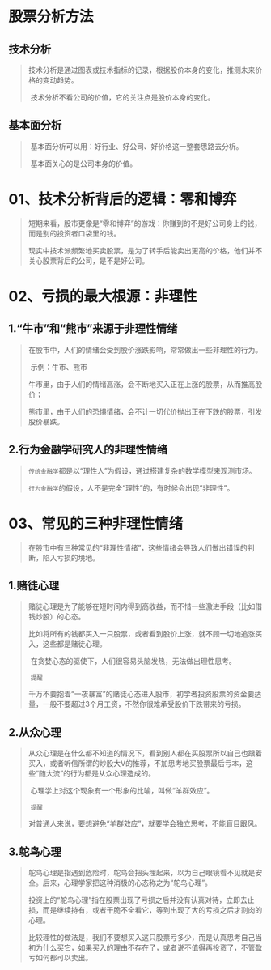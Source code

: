 # 股票分析方法

## 技术分析

>   ​		技术分析是通过图表或技术指标的记录，根据股价本身的变化，推测未来价格的变动趋势。
>
>   ​		技术分析不看公司的价值，它的关注点是股价本身的变化。

## 基本面分析

>   ​		基本面分析可以用：好行业、好公司、好价格这一整套思路去分析。
>
>   ​		基本面关心的是公司本身的价值。

# 01、技术分析背后的逻辑：零和博弈

>   ​		短期来看，股市更像是“零和博弈”的游戏：你赚到的不是好公司身上的钱，而是别的投资者口袋里的钱。
>
>   ​		现实中技术派频繁地买卖股票，是为了转手后能卖出更高的价格，他们并不关心股票背后的公司，是不是好公司。

# 02、亏损的最大根源：非理性

## 1.“牛市”和“熊市”来源于非理性情绪

>   ​		在股市中，人们的情绪会受到股价涨跌影响，常常做出一些非理性的行为。
>
>   ​		示例：牛市、熊市
>
>   ​		牛市里，由于人们的情绪高涨，会不断地买入正在上涨的股票，从而推高股价；
>
>   ​		熊市里，由于人们的恐惧情绪，会不计一切代价抛出正在下跌的股票，引发股价暴跌。		

## 2.行为金融学研究人的非理性情绪

>   ​		`传统金融学`都是以“理性人”为假设，通过搭建复杂的数学模型来观测市场。
>
>   ​		`行为金融学`的假设，人不是完全“理性”的，有时候会出现“非理性”。

# 03、常见的三种非理性情绪

>   ​		在股市中有三种常见的“非理性情绪”，这些情绪会导致人们做出错误的判断，陷入亏损的境地。

## 1.赌徒心理

>   ​		赌徒心理是为了能够在短时间内得到高收益，而不惜一些激进手段（比如借钱炒股）的心态。
>
>   ​		比如将所有的钱都买入一只股票，或者看到股价上涨，就不顾一切地追涨买入，这些都是赌徒心理。
>
>   ​		在贪婪心态的驱使下，人们很容易头脑发热，无法做出理性思考。
>
>   ​		`提醒`
>
>   ​		千万不要抱着“一夜暴富”的赌徒心态进入股市，初学者投资股票的资金要适量，一般不要超过3个月工资，不然你很难承受股价下跌带来的亏损。

## 2.从众心理

>   ​		从众心理是在什么都不知道的情况下，看到别人都在买股票所以自己也跟着买入，或者听信所谓的炒股大V的推荐，不加思考地买股票最后亏本，这些“随大流”的行为都是从众心理造成的。
>
>   ​		心理学上对这个现象有一个形象的比喻，叫做“羊群效应”。
>
>   ​		`提醒`
>
>   ​		对普通人来说，要想避免“羊群效应”，就要学会独立思考，不能盲目跟风。

## 3.鸵鸟心理

>   ​		鸵鸟心理是指遇到危险时，鸵鸟会把头埋起来，以为自己眼镜看不见就是安全。后来，心理学家把这种消极的心态称之为“鸵鸟心理”。
>
>   ​		投资上的“鸵鸟心理”指在股票出现了亏损之后并没有认真对待，立即去止损，而是继续持有，或者干脆不全看它，等到出现了大的亏损之后才割肉的心理。
>
>   ​		比较理性的做法是，我们不要想买入这只股票亏多少，而是认真思考自己当初为什么买它，如果买入的理由不存在了，或者说不值得再投资了，不管盈亏如何都可以卖出。

